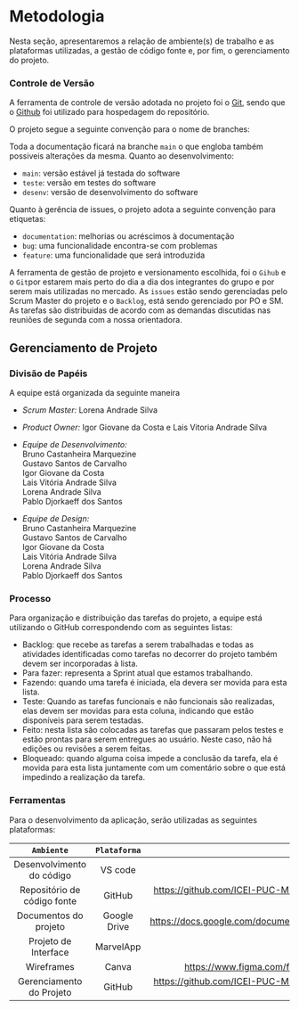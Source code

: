 
# Metodologia

Nesta seção, apresentaremos a relação de ambiente(s) de trabalho e as plataformas utilizadas, a gestão de código fonte e, por fim, o gerenciamento do projeto.

### Controle de Versão

A ferramenta de controle de versão adotada no projeto foi o
[Git](https://git-scm.com/), sendo que o [Github](https://github.com)
foi utilizado para hospedagem do repositório.

O projeto segue a seguinte convenção para o nome de branches:

Toda a documentação ficará na branche `main` o que engloba também possiveis alterações da mesma. 
Quanto ao desenvolvimento: 

- `main`: versão estável já testada do software
- `teste`: versão em testes do software
- `desenv`: versão de desenvolvimento do software

Quanto à gerência de issues, o projeto adota a seguinte convenção para
etiquetas:

- `documentation`: melhorias ou acréscimos à documentação
- `bug`: uma funcionalidade encontra-se com problemas
- `feature`: uma funcionalidade que será introduzida

A ferramenta de gestão de projeto e versionamento escolhida, foi o `Gihub` e o `Git`por estarem mais perto do dia a dia dos integrantes do grupo e por serem mais utilizadas no mercado. 
As `issues` estão sendo gerenciadas pelo Scrum Master do projeto e o `Backlog`, está sendo gerenciado por PO e SM. As tarefas são distribuidas de acordo com as demandas discutidas nas reuniões de segunda com a nossa orientadora. 

## Gerenciamento de Projeto

### Divisão de Papéis
A equipe está organizada da seguinte maneira <br>

* *Scrum Master:* Lorena Andrade Silva <br>
* *Product Owner:* Igor Giovane da Costa e Lais Vitoria Andrade Silva <br>
* *Equipe de Desenvolvimento:* <br>
                              Bruno Castanheira Marquezine <br>
                              Gustavo Santos de Carvalho <br>
                              Igor Giovane da Costa <br>
                              Lais Vitória Andrade Silva <br>
                              Lorena Andrade Silva <br>
                              Pablo Djorkaeff dos Santos <br>
                             
* *Equipe de Design:* <br>
                              Bruno Castanheira Marquezine <br>
                              Gustavo Santos de Carvalho <br>
                              Igor Giovane da Costa <br>
                              Lais Vitória Andrade Silva <br>
                              Lorena Andrade Silva <br>
                              Pablo Djorkaeff dos Santos <br>

### Processo

Para organização e distribuição das tarefas do projeto, a equipe está utilizando o GitHub correspondendo com as seguintes listas: <br>

*	Backlog: que recebe as tarefas a serem trabalhadas e todas as atividades identificadas como tarefas no decorrer do projeto também devem ser incorporadas à lista. 
*	Para fazer: representa a Sprint atual que estamos trabalhando. 
* Fazendo: quando uma tarefa é iniciada, ela devera ser movida para esta lista. 	
* Teste: Quando as tarefas funcionais e não funcionais são realizadas, elas devem ser movidas para esta coluna, indicando que estão disponíveis para serem testadas.  	
* Feito: nesta lista são colocadas as tarefas que passaram pelos testes e estão prontas para serem entregues ao usuário. Neste caso, não há edições ou revisões a serem feitas.
* Bloqueado: quando alguma coisa impede a conclusão da tarefa, ela é movida para esta lista juntamente com um comentário sobre o que está impedindo a realização da tarefa.


### Ferramentas

Para o desenvolvimento da aplicação, serão utilizadas as seguintes plataformas: 

|`Ambiente`|`Plataforma` |`Link de Acesso` |
|:------------------:|:------------------:|:------------------:|
|Desenvolvimento do código|VS code||
|Repositório de código fonte|GitHub|https://github.com/ICEI-PUC-Minas-PMV-ADS/pmv-ads-2021-2-e2-proj-int-t2-plataforma-anime|
|Documentos do projeto|Google Drive|https://docs.google.com/document/d/1yOVHI558cE0wVAQ3fvDRtdO_p0sGs6XfRDbaWQxFyjs/edit|
|Projeto de Interface|MarvelApp||
|Wireframes|Canva|https://www.figma.com/file/aPO00iT2vJCD3SybqEbICd/Untitled?node-id=0%3A1|
|Gerenciamento do Projeto|GitHub|https://github.com/ICEI-PUC-Minas-PMV-ADS/pmv-ads-2021-2-e2-proj-int-t2-plataforma-anime|



